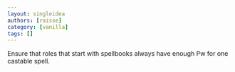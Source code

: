 ```yaml
---
layout: singleidea
authors: [raisse]
category: [vanilla]
tags: []
---
```

Ensure that roles that start with spellbooks always have enough Pw for one castable spell.
